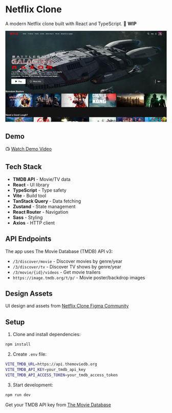 # Netflix Clone

A modern Netflix clone built with React and TypeScript.
🚧 **WIP**

![App Preview](public/preview.webp)

## Demo

📺 [Watch Demo Video](https://www.youtube.com/watch?v=N_vROtuFc3E)

## Tech Stack

- **TMDB API** - Movie/TV data
- **React** - UI library
- **TypeScript** - Type safety
- **Vite** - Build tool
- **TanStack Query** - Data fetching
- **Zustand** - State management
- **React Router** - Navigation
- **Sass** - Styling
- **Axios** - HTTP client

## API Endpoints

The app uses The Movie Database (TMDB) API v3:

- `/3/discover/movie` - Discover movies by genre/year
- `/3/discover/tv` - Discover TV shows by genre/year
- `/3/movie/{id}/videos` - Get movie trailers
- `https://image.tmdb.org/t/p/` - Movie poster/backdrop images

## Design Assets

UI design and assets from [Netflix Clone Figma Community](https://www.figma.com/community/file/967543658879972914)

## Setup

1. Clone and install dependencies:

```bash
npm install
```

2. Create `.env` file:

```bash
VITE_TMDB_URL=https://api.themoviedb.org
VITE_TMDB_API_KEY=your_tmdb_api_key
VITE_TMDB_API_ACCESS_TOKEN=your_tmdb_access_token
```

3. Start development:

```bash
npm run dev
```

Get your TMDB API key from [The Movie Database](https://www.themoviedb.org/settings/api)
